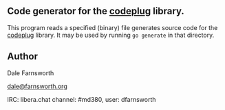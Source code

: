 ## Code generator for the [codeplug](https://github.com/DaleFarnsworth/codeplug/tree/master/codeplug) library.

This program reads a specified (binary) file generates source code for the
[codeplug]( https://github.com/DaleFarnsworth/codeplug/tree/master/codeplug)
library. It may be used by running `go generate` in that directory.

## Author
Dale Farnsworth

<dale@farnsworth.org>

IRC: libera.chat channel: #md380, user: dfarnsworth
